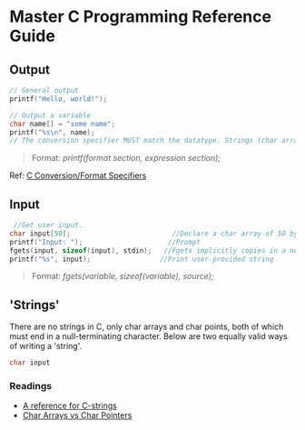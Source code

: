 # Master C Programming Reference Guide

## Output
```C
// General output
printf("Hello, world!");

// Output a variable
char name[] = "some name";
printf("%s\n", name);      
// The conversion specifier MUST match the datatype. Strings (char arrays) use %s
```
> Format: _printf(format section, expression section);_
> 
Ref: [C Conversion/Format Specifiers](https://aticleworld.com/format-specifiers-in-c/)
## Input
```C
 //Get user input.
char input[50];                         //Declare a char array of 50 bytes
printf("Input: ");                     //Prompt
fgets(input, sizeof(input), stdin);   //Fgets implicitly copies in a newline character.
printf("%s", input);                 //Print user-provided string
```
> Format: _fgets(variable, sizeof(variable), source);_

## 'Strings'
There are no strings in C, only char arrays and char points, both of which must end in a null-terminating character. Below are two equally valid ways of writing a 'string'.
```C
char input
```
### Readings
- [A reference for C-strings](https://www.tutorialspoint.com/cprogramming/c_strings.htm)
- [Char Arrays vs Char Pointers](https://stackoverflow.com/questions/10186765/what-is-the-difference-between-char-array-and-char-pointer-in-c)
